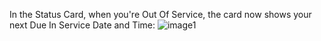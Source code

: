 In the Status Card, when you're Out Of Service, the card now shows your next Due In Service Date and Time:
![image1](_media/whatsnew/image1.png)

